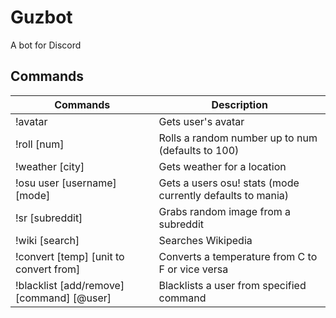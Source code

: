 Guzbot
=========================

A bot for Discord

## Commands

Commands | Description
-------- | -----------
!avatar | Gets user's avatar
!roll [num] | Rolls a random number up to num (defaults to 100)
!weather [city] | Gets weather for a location
!osu user [username] [mode] | Gets a users osu! stats (mode currently defaults to mania)
!sr [subreddit] | Grabs random image from a subreddit
!wiki [search] | Searches Wikipedia
!convert [temp] [unit to convert from] | Converts a temperature from C to F or vice versa
!blacklist [add/remove] [command] [@user] | Blacklists a user from specified command
